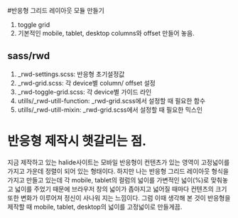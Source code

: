 #반응형 그리드 레이아웃 모듈 만들기
1. toggle grid 
2. 기본적인 mobile, tablet, desktop columns와 offset 만들어 놓음.

## sass/rwd 
1. _rwd-settings.scss: 반응형 초기설정값 
2. _rwd-grid.scss: 각 device별 column/ offset 설정
3. _rwd-toggle-grid.scss: 각 device별 가이드 라인
4. utills/_rwd-utill-function: _rwd-grid.scss에서 설정할 때 필요한 함수
4. utills/_rwd-utill-mixin: _rwd-grid.scss에서 설정할 때 필요한 믹스인


# 반응형 제작시 햇갈리는 점.
지금 제작하고 있는 halide사이트는 모바일 반응형이 컨텐츠가 있는 영역이 고정넓이를 가지고 가운데 정렬이 되어 있는 형태이다. 하지만 나는 반응형 그리드 레이아웃 형식을 가지고 만들고 있는데 각 mobile, tablet의 컬럼의 넓이를 가변적인 넓이(%)로 맞춰놓고 넓이를 주었기 때문에 브라우저 창의 넓이가 좁아지고 넓어질 때마다 컨텐츠의 크기 또한 변화가 이루어져 정신이 사나워 지는 느낌이다.
그럼 이때 생각해 본 것이 반응형을 제작할 때 mobile, tablet, desktop의 넓이를 고정넓이로 만들게끔.
